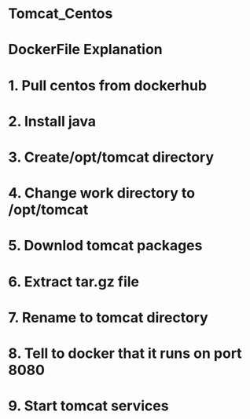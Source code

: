 # Tomcat_Centos
# DockerFile Explanation


# 1. Pull centos from dockerhub
# 2. Install java
# 3. Create/opt/tomcat directory
# 4. Change work directory to /opt/tomcat
# 5. Downlod tomcat packages
# 6. Extract tar.gz file
# 7. Rename to tomcat directory
# 8. Tell to docker that it runs on port 8080
# 9. Start tomcat services
